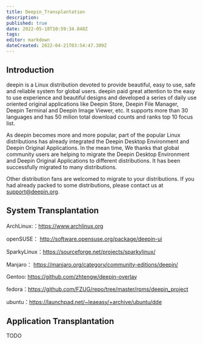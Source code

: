 ```yaml
---
title: Deepin_Transplantation
description: 
published: true
date: 2022-05-18T10:59:34.848Z
tags: 
editor: markdown
dateCreated: 2022-04-21T03:54:47.309Z
---
```


## Introduction

deepin is a Linux distribution devoted to provide beautiful, easy to use, safe and reliable system for global users. deepin paid great attention to the easy to use experience and beautiful designs and developed a series of daily use oriented original applications like Deepin Store, Deepin File Manager, Deepin Terminal and Deepin Image Viewer, etc. It supports more than 30 languages and has 50 milion total download counts and ranks top 10 focus list.

As deepin becomes more and more popular, part of the popular Linux distributions has already integrated the Deepin Desktop Environment and Deepin Original Applications. In the mean time, We thanks that global community users are helping to migrate the Deepin Desktop Environment and Deepin Original Applications to different distributions. It has been successfully migrated to many distributions.

Other distribution fans are welcomed to migrate to your distributions. If you had already packed to some distributions, please contact us at support@deepin.org.

## System Transplantation

ArchLinux:：<https://www.archlinux.org>

openSUSE： <http://software.opensuse.org/package/deepin-ui>

SparkyLinux：<https://sourceforge.net/projects/sparkylinux/>

Manjaro： <https://manjaro.org/category/community-editions/deepin/>

Gentoo: <https://github.com/zhtengw/deepin-overlay>

fedora：<https://github.com/FZUG/repo/tree/master/rpms/deepin_project>

ubuntu：<https://launchpad.net/~leaeasy/+archive/ubuntu/dde>

## Application Transplantation

TODO
